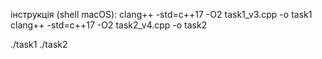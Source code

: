 інструкція (shell macOS):
clang++ -std=c++17 -O2 task1_v3.cpp -o task1
clang++ -std=c++17 -O2 task2_v4.cpp -o task2

./task1
./task2